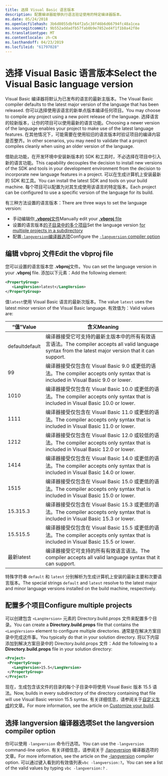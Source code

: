 ```yaml
---
title: 选择 Visual Basic 语言版本
description: 配置编译器能够执行语法验证使用的特定编译器版本。
ms.date: 05/24/2018
ms.openlocfilehash: 3b6d8055dbf64f2a5c38f46b6d66794fc48a1cea
ms.sourcegitcommit: 9b552addadfb57fab0b9e7852ed4f1f1b8a42f8e
ms.translationtype: MT
ms.contentlocale: zh-CN
ms.lasthandoff: 04/23/2019
ms.locfileid: "61797028"
---
```

# <a name="select-the-visual-basic-language-version"></a><span data-ttu-id="0df79-103">选择 Visual Basic 语言版本</span><span class="sxs-lookup"><span data-stu-id="0df79-103">Select the Visual Basic language version</span></span>

<span data-ttu-id="0df79-104">Visual Basic 编译器将默认为已发布的语言的最新主版本。</span><span class="sxs-lookup"><span data-stu-id="0df79-104">The Visual Basic compiler defaults to the latest major version of the language that has been released.</span></span> <span data-ttu-id="0df79-105">你可以选择使用该语言的新单点版本编译任何项目。</span><span class="sxs-lookup"><span data-stu-id="0df79-105">You may choose to compile any project using a new point release of the language.</span></span> <span data-ttu-id="0df79-106">选择语言的较新版本，让你的项目可以使用最新的语言功能。</span><span class="sxs-lookup"><span data-stu-id="0df79-106">Choosing a newer version of the language enables your project to make use of the latest language features.</span></span> <span data-ttu-id="0df79-107">在其他情况下，可能需要在使用较旧的语言版本时验证项目的编译内容是否整齐。</span><span class="sxs-lookup"><span data-stu-id="0df79-107">In other scenarios, you may need to validate that a project compiles cleanly when using an older version of the language.</span></span>

<span data-ttu-id="0df79-108">借助此功能，在开发环境中安装新版本的 SDK 和工具时，不必选择在项目中引入新的语言功能。</span><span class="sxs-lookup"><span data-stu-id="0df79-108">This capability decouples the decision to install new versions of the SDK and tools in your development environment from the decision to incorporate new language features in a project.</span></span> <span data-ttu-id="0df79-109">可以在生成计算机上安装最新的 SDK 和工具。</span><span class="sxs-lookup"><span data-stu-id="0df79-109">You can install the latest SDK and tools on your build machine.</span></span> <span data-ttu-id="0df79-110">每个项目可以配置为对其生成使用该语言的特定版本。</span><span class="sxs-lookup"><span data-stu-id="0df79-110">Each project can be configured to use a specific version of the language for its build.</span></span>

<span data-ttu-id="0df79-111">有三种方法设置的语言版本：</span><span class="sxs-lookup"><span data-stu-id="0df79-111">There are three ways to set the language version:</span></span>

- <span data-ttu-id="0df79-112">手动编辑你[ **.vbproj**文件](#edit-the-vbproj-file)</span><span class="sxs-lookup"><span data-stu-id="0df79-112">Manually edit your [**.vbproj** file](#edit-the-vbproj-file)</span></span>
- <span data-ttu-id="0df79-113">设置的语言版本[的子目录中的多个项目](#configure-multiple-projects)</span><span class="sxs-lookup"><span data-stu-id="0df79-113">Set the language version [for multiple projects in a subdirectory](#configure-multiple-projects)</span></span>
- <span data-ttu-id="0df79-114">配置[`-langversion`编译器选项](#set-the-langversion-compiler-option)</span><span class="sxs-lookup"><span data-stu-id="0df79-114">Configure the [`-langversion` compiler option](#set-the-langversion-compiler-option)</span></span>

## <a name="edit-the-vbproj-file"></a><span data-ttu-id="0df79-115">编辑 vbproj 文件</span><span class="sxs-lookup"><span data-stu-id="0df79-115">Edit the vbproj file</span></span>

<span data-ttu-id="0df79-116">您可以设置的语言版本您 **.vbproj**文件。</span><span class="sxs-lookup"><span data-stu-id="0df79-116">You can set the language version in your **.vbproj** file.</span></span> <span data-ttu-id="0df79-117">添加以下元素：</span><span class="sxs-lookup"><span data-stu-id="0df79-117">Add the following element:</span></span>

```xml
<PropertyGroup>
   <LangVersion>latest</LangVersion>
</PropertyGroup>
```

<span data-ttu-id="0df79-118">值`latest`使用 Visual Basic 语言的最新次版本。</span><span class="sxs-lookup"><span data-stu-id="0df79-118">The value `latest` uses the latest minor version of the Visual Basic language.</span></span> <span data-ttu-id="0df79-119">有效值为：</span><span class="sxs-lookup"><span data-stu-id="0df79-119">Valid values are:</span></span>

|<span data-ttu-id="0df79-120">“值”</span><span class="sxs-lookup"><span data-stu-id="0df79-120">Value</span></span>|<span data-ttu-id="0df79-121">含义</span><span class="sxs-lookup"><span data-stu-id="0df79-121">Meaning</span></span>|
|------------|-------------|
|<span data-ttu-id="0df79-122">default</span><span class="sxs-lookup"><span data-stu-id="0df79-122">default</span></span>|<span data-ttu-id="0df79-123">编译器接受它可支持的最新主版本中的所有有效语言语法。</span><span class="sxs-lookup"><span data-stu-id="0df79-123">The compiler accepts all valid language syntax from the latest major version that it can support.</span></span>|
|<span data-ttu-id="0df79-124">9</span><span class="sxs-lookup"><span data-stu-id="0df79-124">9</span></span>|<span data-ttu-id="0df79-125">编译器接受仅包含在 Visual Basic 9.0 或更低的语法。</span><span class="sxs-lookup"><span data-stu-id="0df79-125">The compiler accepts only syntax that is included in Visual Basic 9.0 or lower.</span></span>|
|<span data-ttu-id="0df79-126">10</span><span class="sxs-lookup"><span data-stu-id="0df79-126">10</span></span>|<span data-ttu-id="0df79-127">编译器接受仅包含在 Visual Basic 10.0 或更低的语法。</span><span class="sxs-lookup"><span data-stu-id="0df79-127">The compiler accepts only syntax that is included in Visual Basic 10.0 or lower.</span></span>|
|<span data-ttu-id="0df79-128">11</span><span class="sxs-lookup"><span data-stu-id="0df79-128">11</span></span>|<span data-ttu-id="0df79-129">编译器接受仅包含在 Visual Basic 11.0 或更低的语法。</span><span class="sxs-lookup"><span data-stu-id="0df79-129">The compiler accepts only syntax that is included in Visual Basic 11.0 or lower.</span></span>|
|<span data-ttu-id="0df79-130">12</span><span class="sxs-lookup"><span data-stu-id="0df79-130">12</span></span>|<span data-ttu-id="0df79-131">编译器接受仅包含在 Visual Basic 12.0 或较低的语法。</span><span class="sxs-lookup"><span data-stu-id="0df79-131">The compiler accepts only syntax that is included in Visual Basic 12.0 or lower.</span></span>|
|<span data-ttu-id="0df79-132">14</span><span class="sxs-lookup"><span data-stu-id="0df79-132">14</span></span>|<span data-ttu-id="0df79-133">编译器接受仅包含在 Visual Basic 14.0 或更低的语法。</span><span class="sxs-lookup"><span data-stu-id="0df79-133">The compiler accepts only syntax that is included in Visual Basic 14.0 or lower.</span></span>|
|<span data-ttu-id="0df79-134">15</span><span class="sxs-lookup"><span data-stu-id="0df79-134">15</span></span>|<span data-ttu-id="0df79-135">编译器接受仅包含在 Visual Basic 15.0 或更低的语法。</span><span class="sxs-lookup"><span data-stu-id="0df79-135">The compiler accepts only syntax that is included in Visual Basic 15.0 or lower.</span></span>|
|<span data-ttu-id="0df79-136">15.3</span><span class="sxs-lookup"><span data-stu-id="0df79-136">15.3</span></span>|<span data-ttu-id="0df79-137">编译器接受仅包含在 Visual Basic 15.3 或更低的语法。</span><span class="sxs-lookup"><span data-stu-id="0df79-137">The compiler accepts only syntax that is included in Visual Basic 15.3 or lower.</span></span>|
|<span data-ttu-id="0df79-138">15.5</span><span class="sxs-lookup"><span data-stu-id="0df79-138">15.5</span></span>|<span data-ttu-id="0df79-139">编译器接受仅包含在 Visual Basic 15.5 或更低的语法。</span><span class="sxs-lookup"><span data-stu-id="0df79-139">The compiler accepts only syntax that is included in Visual Basic 15.5 or lower.</span></span>|
|<span data-ttu-id="0df79-140">最新</span><span class="sxs-lookup"><span data-stu-id="0df79-140">latest</span></span>|<span data-ttu-id="0df79-141">编译器接受它可支持的所有有效语言语法。</span><span class="sxs-lookup"><span data-stu-id="0df79-141">The compiler accepts all valid language syntax that it can support.</span></span>|

<span data-ttu-id="0df79-142">特殊字符串 `default` 和 `latest` 分别解析为生成计算机上安装的最新主要和次要语言版本。</span><span class="sxs-lookup"><span data-stu-id="0df79-142">The special strings `default` and `latest` resolve to the latest major and minor language versions installed on the build machine, respectively.</span></span>

## <a name="configure-multiple-projects"></a><span data-ttu-id="0df79-143">配置多个项目</span><span class="sxs-lookup"><span data-stu-id="0df79-143">Configure multiple projects</span></span>

<span data-ttu-id="0df79-144">可以创建包含 `<LangVersion>` 元素的 Directory.build.props 文件来配置多个目录。</span><span class="sxs-lookup"><span data-stu-id="0df79-144">You can create a **Directory.build.props** file that contains the `<LangVersion>` element to configure multiple directories.</span></span> <span data-ttu-id="0df79-145">通常是在解决方案目录中完成这件事。</span><span class="sxs-lookup"><span data-stu-id="0df79-145">You typically do that in your solution directory.</span></span> <span data-ttu-id="0df79-146">将以下内容添加到解决方案目录中的 Directory.build.props 文件：</span><span class="sxs-lookup"><span data-stu-id="0df79-146">Add the following to a **Directory.build.props** file in your solution directory:</span></span>

```xml
<Project>
 <PropertyGroup>
   <LangVersion>15.5</LangVersion>
 </PropertyGroup>
</Project>
```

<span data-ttu-id="0df79-147">现在，生成包含该文件的目录的每个子目录中将使用 Visual Basic 版本 15.5 语法。</span><span class="sxs-lookup"><span data-stu-id="0df79-147">Now, builds in every subdirectory of the directory containing that file will use Visual Basic version 15.5 syntax.</span></span> <span data-ttu-id="0df79-148">有关详细信息，请参阅关于[自定义生成](/visualstudio/msbuild/customize-your-build)的文章。</span><span class="sxs-lookup"><span data-stu-id="0df79-148">For more information, see the article on [Customize your build](/visualstudio/msbuild/customize-your-build).</span></span>

## <a name="set-the-langversion-compiler-option"></a><span data-ttu-id="0df79-149">选择 langversion 编译器选项</span><span class="sxs-lookup"><span data-stu-id="0df79-149">Set the langversion compiler option</span></span>

<span data-ttu-id="0df79-150">你可以使用 `-langversion` 命令行选项。</span><span class="sxs-lookup"><span data-stu-id="0df79-150">You can use the `-langversion` command-line option.</span></span> <span data-ttu-id="0df79-151">有关详细信息，请参阅关于 [/langversion](../reference/command-line-compiler/langversion.md) 编译器选项的文章。</span><span class="sxs-lookup"><span data-stu-id="0df79-151">For more information, see the article on the [-langversion](../reference/command-line-compiler/langversion.md) compiler option.</span></span> <span data-ttu-id="0df79-152">可以通过键入看到的有效值列表`vbc -langversion:?`。</span><span class="sxs-lookup"><span data-stu-id="0df79-152">You can see a list of the valid values by typing  `vbc -langversion:?` .</span></span>
